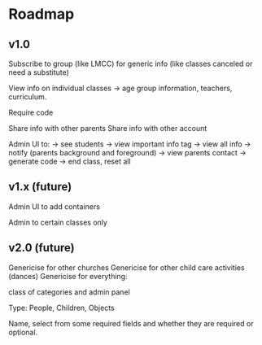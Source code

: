 # Roadmap

## v1.0

Subscribe to group (like LMCC) for generic info (like classes canceled or need a substitute)

View info on individual classes -> age group information, teachers, curriculum.

Require code

Share info with other parents
Share info with other account

Admin UI to:
-> see students
-> view important info tag
-> view all info
-> notify (parents background and foreground)
-> view parents contact
-> generate code
-> end class, reset all

## v1.x (future)

Admin UI to add containers

Admin to certain classes only

## v2.0 (future)

Genericise for other churches
Genericise for other child care activities (dances)
Genericise for everything:

class of categories and admin panel

Type: People, Children, Objects

Name, select from some required fields and whether they are required or optional.